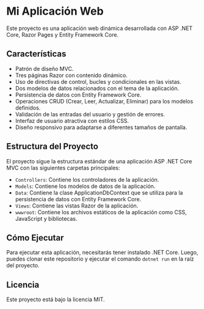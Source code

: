 # Mi Aplicación Web

Este proyecto es una aplicación web dinámica desarrollada con ASP .NET Core, Razor Pages y Entity Framework Core.

## Características

- Patrón de diseño MVC.
- Tres páginas Razor con contenido dinámico.
- Uso de directivas de control, bucles y condicionales en las vistas.
- Dos modelos de datos relacionados con el tema de la aplicación.
- Persistencia de datos con Entity Framework Core.
- Operaciones CRUD (Crear, Leer, Actualizar, Eliminar) para los modelos definidos.
- Validación de las entradas del usuario y gestión de errores.
- Interfaz de usuario atractiva con estilos CSS.
- Diseño responsivo para adaptarse a diferentes tamaños de pantalla.

## Estructura del Proyecto

El proyecto sigue la estructura estándar de una aplicación ASP .NET Core MVC con las siguientes carpetas principales:

- `Controllers`: Contiene los controladores de la aplicación.
- `Models`: Contiene los modelos de datos de la aplicación.
- `Data`: Contiene la clase ApplicationDbContext que se utiliza para la persistencia de datos con Entity Framework Core.
- `Views`: Contiene las vistas Razor de la aplicación.
- `wwwroot`: Contiene los archivos estáticos de la aplicación como CSS, JavaScript y bibliotecas.

## Cómo Ejecutar

Para ejecutar esta aplicación, necesitarás tener instalado .NET Core. Luego, puedes clonar este repositorio y ejecutar el comando `dotnet run` en la raíz del proyecto.

## Licencia

Este proyecto está bajo la licencia MIT.